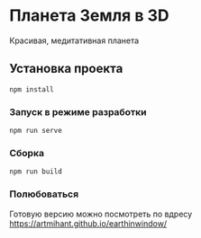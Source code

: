 # Планета Земля в 3D

Красивая, медитативная планета

## Установка проекта
```
npm install
```

### Запуск в режиме разработки
```
npm run serve
```

### Сборка
```
npm run build
```

### Полюбоваться

Готовую версию можно посмотреть по вдресу https://artmihant.github.io/earthinwindow/
